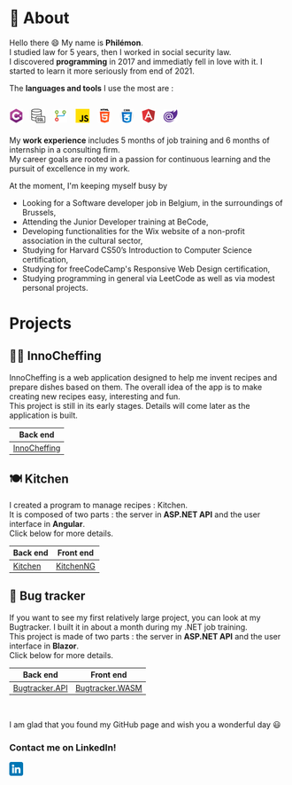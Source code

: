👤 About
===============

Hello there 😄 My name is **Philémon**.  
I studied law for 5 years, then I worked in social security law.  
I discovered **programming** in 2017 and immediatly fell in love with it. I started to learn it more seriously from end of 2021.

The **languages and tools** I use the most are :

![C#](./csharp.png "C#") &nbsp; 
![T-SQL](./sql.png "T-SQL") &nbsp; 
![Git](./git.png "Git") &nbsp; 
![JavaScript](./js.png "JavaScript") &nbsp; 
![HTML](./html.png "HTML") &nbsp; 
![CSS](./css.png "CSS") &nbsp; 
![Angular](./angular.png "Angular") &nbsp; 
![Blazor](./blazor.png "Blazor") 
---

My **work experience** includes 5 months of job training and 6 months of internship in a consulting firm.  
My career goals are rooted in a passion for continuous learning and the pursuit of excellence in my work.

At the moment, I'm keeping myself busy by

- Looking for a Software developer job in Belgium, in the surroundings of Brussels,
- Attending the Junior Developer training at BeCode,
- Developing functionalities for the Wix website of a non-profit association in the cultural sector,
- Studying for Harvard CS50’s Introduction to Computer Science certification,
- Studying for freeCodeCamp's Responsive Web Design certification,
- Studying programming in general via LeetCode as well as via modest personal projects.

Projects
===============

## 👨‍🍳 InnoCheffing

InnoCheffing is a web application designed to help me invent recipes and prepare dishes based on them. The overall idea of the app is to make creating new recipes easy, interesting and fun.  
This project is still in its early stages. Details will come later as the application is built.

| Back end |
| --------- |
| [InnoCheffing](https://github.com/PhilemonPhilippin/InnoCheffing-repo) |

## 🍽️ Kitchen

I created a program to manage recipes : Kitchen.  
It is composed of two parts : the server in **ASP.NET API** and the user interface in **Angular**.  
Click below for more details.

| Back end  | Front end |
| --------- | --------- |
| [Kitchen](https://github.com/PhilemonPhilippin/Kitchen-repo)| [KitchenNG](https://github.com/PhilemonPhilippin/KitchenNG-repo)|

## 🐞 Bug tracker

If you want to see my first relatively large project, you can look at my Bugtracker.
I built it in about a month during my .NET job training.  
This project is made of two parts : the server in **ASP.NET API** and the user interface in **Blazor**.  
Click below for more details.

| Back end  | Front end |
| --------- | --------- |
| [Bugtracker.API](https://github.com/PhilemonPhilippin/Bugtracker.API-repo)| [Bugtracker.WASM](https://github.com/PhilemonPhilippin/Bugtracker.WASM-repo)|

<br/>

I am glad that you found my GitHub page and wish you a wonderful day 😃

### Contact me on LinkedIn!

[![LinkedIn - Philémon Philippin](/linkedin.png)](https://www.linkedin.com/in/philemonphilippin/ "LinkedIn vers philemonphilippin")
